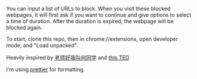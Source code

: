 You can input a list of URLs to block. When you visit these blocked webpages, it
will first ask if you want to continue and give options to select a time of
duration. After the duration is expired, the webpage will be blocked again.

To start, clone this repo, then in chrome://extensions, open developer mode, and
"Load unpacked".

Heavily inspired by
[老师好我叫何同学](https://www.bilibili.com/video/BV1ev411x7en) and
[this TED](https://www.youtube.com/watch?v=TQMbvJNRpLE)

I'm using [prettier](https://prettier.io/) for formatting.
